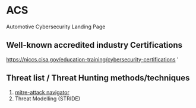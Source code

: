 # ACS
Automotive Cybersecurity Landing Page

## Well-known accredited industry Certifications
https://niccs.cisa.gov/education-training/cybersecurity-certifications  '

## Threat list / Threat Hunting methods/techniques

1. [mitre-attack navigator](https://mitre-attack.github.io/attack-navigator/)
2. Threat Modelling (STRIDE)

